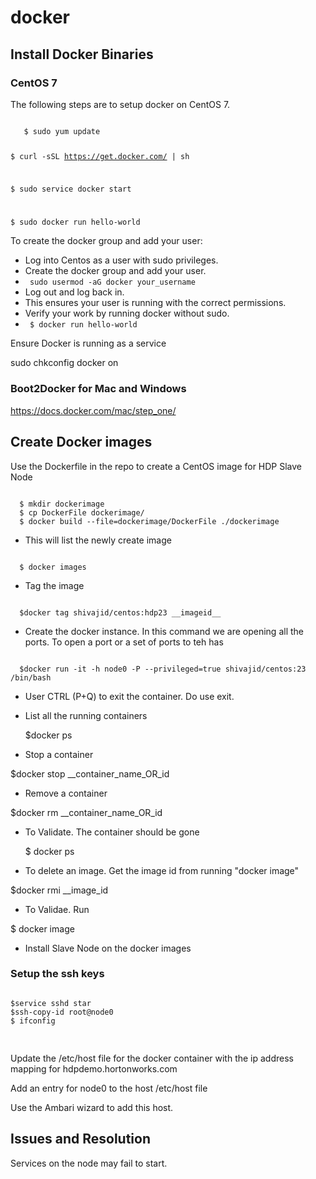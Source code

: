 # docker
## Install Docker Binaries

### CentOS 7
The following steps are to setup docker on CentOS 7.

<code>
   $ sudo yum update

   $ curl -sSL https://get.docker.com/ | sh

   $ sudo service docker start

   $ sudo docker run hello-world
</code>

To create the docker group and add your user:
* Log into Centos as a user with sudo privileges.
* Create the docker group and add your user.
* <code> sudo usermod -aG docker your_username </code>
* Log out and log back in.
* This ensures your user is running with the correct permissions.
* Verify your work by running docker without sudo.
* <code> $ docker run hello-world</code>

Ensure Docker is running as a service

  sudo chkconfig docker on

### Boot2Docker for Mac and Windows
  https://docs.docker.com/mac/step_one/

## Create Docker images 

Use the Dockerfile in the repo to create a CentOS image for HDP Slave Node

<code>
  $ mkdir dockerimage
  $ cp DockerFile dockerimage/
  $ docker build --file=dockerimage/DockerFile ./dockerimage
</code>


+ This will list the newly create image

<code>
  $ docker images 
</code>

+ Tag the image

<code>
  $docker tag shivajid/centos:hdp23 __imageid__
</code>

+ Create the docker instance. In this command we are opening all the ports. To open a port or a set of ports to teh has

<code>
  $docker run -it -h node0 -P --privileged=true shivajid/centos:23 /bin/bash
</code>


+  User CTRL (P+Q) to exit the container. Do use exit.

+ List all the running containers

  $docker ps

+  Stop a container

  $docker stop __container_name_OR_id

+  Remove a container

  $docker rm __container_name_OR_id

+ To Validate. The container should be gone

  $ docker ps

+  To delete an image. Get the image id from running "docker image"

  $docker rmi __image_id

+  To Validae. Run 

  $ docker image


+  Install Slave Node on the docker images

### Setup the ssh keys
<pre>
<code>
$service sshd star
$ssh-copy-id root@node0
$ ifconfig

</code>
</pre>

Update the /etc/host file for the docker container with the ip address mapping for hdpdemo.hortonworks.com

Add an entry for node0 to the host /etc/host file



Use the Ambari wizard to add this host. 

## Issues and Resolution

Services on the node may fail to start.

